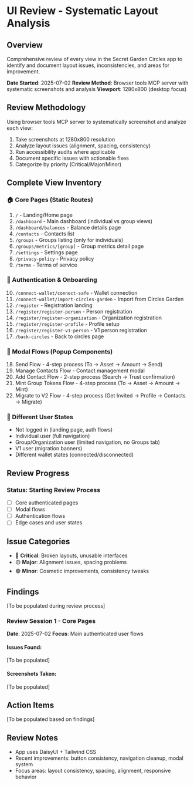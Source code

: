 # UI Review - Systematic Layout Analysis

## Overview
Comprehensive review of every view in the Secret Garden Circles app to identify and document layout issues, inconsistencies, and areas for improvement.

**Date Started**: 2025-07-02
**Review Method**: Browser tools MCP server with systematic screenshots and analysis
**Viewport**: 1280x800 (desktop focus)

## Review Methodology
Using browser tools MCP server to systematically screenshot and analyze each view:
1. Take screenshots at 1280x800 resolution
2. Analyze layout issues (alignment, spacing, consistency)
3. Run accessibility audits where applicable
4. Document specific issues with actionable fixes
5. Categorize by priority (Critical/Major/Minor)

## Complete View Inventory

### 🏠 Core Pages (Static Routes)
1. `/` - Landing/Home page
2. `/dashboard` - Main dashboard (individual vs group views)
3. `/dashboard/balances` - Balance details page
4. `/contacts` - Contacts list
5. `/groups` - Groups listing (only for individuals)
6. `/groups/metrics/[group]` - Group metrics detail page
7. `/settings` - Settings page
8. `/privacy-policy` - Privacy policy
9. `/terms` - Terms of service

### 🔐 Authentication & Onboarding
10. `/connect-wallet/connect-safe` - Wallet connection
11. `/connect-wallet/import-circles-garden` - Import from Circles Garden
12. `/register` - Registration landing
13. `/register/register-person` - Person registration
14. `/register/register-organization` - Organization registration
15. `/register/register-profile` - Profile setup
16. `/register/register-v1-person` - V1 person registration
17. `/back-circles` - Back to circles page

### 🔄 Modal Flows (Popup Components)
18. Send Flow - 4-step process (To → Asset → Amount → Send)
19. Manage Contacts Flow - Contact management modal
20. Add Contact Flow - 2-step process (Search → Trust confirmation)
21. Mint Group Tokens Flow - 4-step process (To → Asset → Amount → Mint)
22. Migrate to V2 Flow - 4-step process (Get Invited → Profile → Contacts → Migrate)

### 📱 Different User States
- Not logged in (landing page, auth flows)
- Individual user (full navigation)
- Group/Organization user (limited navigation, no Groups tab)
- V1 user (migration banners)
- Different wallet states (connected/disconnected)

## Review Progress

### Status: Starting Review Process
- [ ] Core authenticated pages
- [ ] Modal flows
- [ ] Authentication flows
- [ ] Edge cases and user states

## Issue Categories
- 🔴 **Critical**: Broken layouts, unusable interfaces
- 🟡 **Major**: Alignment issues, spacing problems
- 🟢 **Minor**: Cosmetic improvements, consistency tweaks

## Findings
[To be populated during review process]

### Review Session 1 - Core Pages
**Date**: 2025-07-02
**Focus**: Main authenticated user flows

#### Issues Found:
[To be populated]

#### Screenshots Taken:
[To be populated]

## Action Items
[To be populated based on findings]

## Review Notes
- App uses DaisyUI + Tailwind CSS
- Recent improvements: button consistency, navigation cleanup, modal system
- Focus areas: layout consistency, spacing, alignment, responsive behavior
